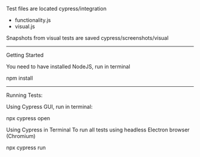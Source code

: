 Test files are located cypress/integration 
- functionality.js
- visual.js

Snapshots from visual tests are saved cypress/screenshots/visual

-------------------------------------------------------------------

Getting Started 

You need to have installed NodeJS, run in terminal 

npm install 

-------------------------------------------------------------------

Running Tests: 

Using Cypress GUI, run in terminal: 

npx cypress open

Using Cypress in Terminal
To run all tests using headless Electron browser (Chromium)

npx cypress run
